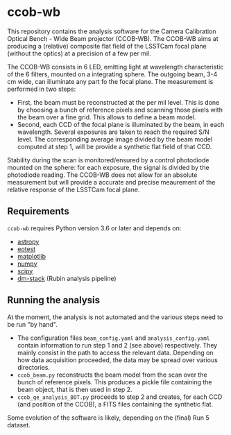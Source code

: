 # ccob-wb

This repository contains the analysis software for the Camera Calibration Optical Bench - Wide Beam projector (CCOB-WB). The CCOB-WB aims at producing a (relative) composite flat field of the LSSTCam focal plane (without the optics) at a precision of a few per mil. 

The CCOB-WB consists in 6 LED, emitting light at  wavelength characteristic of the 6 filters, mounted on a integrating sphere. The outgoing beam, 3-4 cm wide, can illuminate any part fo the focal plane. The measurement is performed in two steps:

- First, the beam must be reconstructed at the per mil level. This is done by choosing a bunch of reference pixels and scanning those pixels with the beam over a fine grid. This allows to define a beam model. 
- Second, each CCD of the focal plane is illuminated by the beam, in each wavelength. Several exposures are taken to reach the required S/N level. The corresponding average image divided by the beam model computed at step 1, will be provide a synthetic flat field of that CCD. 

Stability during the scan is monitored/ensured by a control photodiode mounted on the sphere: for each exposure, the signal is divided by the photodiode reading. The CCOB-WB does not allow for an absolute measurement but will provide a accurate and precise meaurement of the relative response of the LSSTCam focal plane.

## Requirements

`ccob-wb` requires Python version 3.6 or later and depends on:

- [astropy](https://www.astropy.org/) 
- [eotest](https://github.com/lsst-camera-dh/eotest)
- [matplotlib](https://matplotlib.org/)
- [numpy](http://www.numpy.org/)
- [scipy](http://www.scipy.org/)
- [dm-stack](https://pipelines.lsst.io/) (Rubin analysis pipeline)


## Running the analysis

At the moment, the analysis is not automated and the various steps need to be run "by hand". 

- The configuration files `beam_config.yaml` and `analysis_config.yaml` contain information to run step 1 and 2 (see above) respectively. They mainly consist in the path to access the relevant data. Depending on how data acquisition proceeded, the data may be spread over various directories. 
- `ccob_beam.py` reconstructs the beam model from the scan over the bunch of reference pixels. This produces a pickle file containing the beam object, that is then used in step 2.
- `ccob_qe_analysis_BOT.py` proceeds to step 2 and creates, for each CCD (and position of the CCOB), a FITS files containing the synthetic flat. 

Some evolution of the software is likely, depending on the (final) Run 5 dataset.
